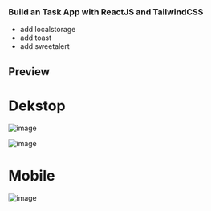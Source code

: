 ### Build an Task App with ReactJS and TailwindCSS

- add localstorage
- add toast
- add sweetalert

## Preview
# Dekstop
![image](https://github.com/pandjiaprillian/me-task/assets/54461403/abe3eab4-2d7d-42f6-b30b-e1979b6ed8dd)

![image](https://github.com/pandjiaprillian/me-task/assets/54461403/c254b284-0bd3-47ae-9786-d33bd73571d9)

# Mobile
![image](https://github.com/pandjiaprillian/me-task/assets/54461403/83492d46-6809-4787-b0e6-424a62c88647)
